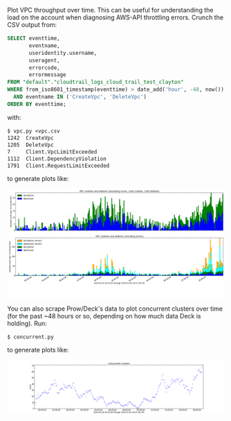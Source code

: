 Plot VPC throughput over time.
This can be useful for understanding the load on the account when diagnosing AWS-API throttling errors.
Crunch the CSV output from:

```sql
SELECT eventtime,
       eventname,
       useridentity.username,
       useragent,
       errorcode,
       errormessage
FROM "default"."cloudtrail_logs_cloud_trail_test_clayton"
WHERE from_iso8601_timestamp(eventtime) > date_add('hour', -48, now())
  AND eventname IN ('CreateVpc', 'DeleteVpc')
ORDER BY eventtime;
```

with:


```console
$ vpc.py <vpc.csv
1242  CreateVpc
1205  DeleteVpc
7     Client.VpcLimitExceeded
1112  Client.DependencyViolation
1791  Client.RequestLimitExceeded
```

to generate plots like:

![](vpc.png)

You can also scrape Prow/Deck's data to plot concurrent clusters over time (for the past ~48 hours or so, depending on how much data Deck is holding).
Run:

```console
$ concurrent.py
```

to generate plots like:

![](concurrent.png)
